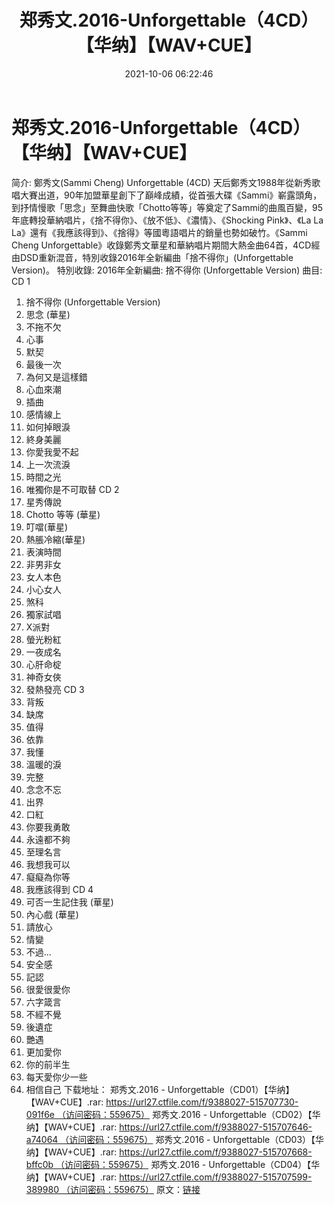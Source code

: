 ﻿---
title: 郑秀文.2016-Unforgettable（4CD）【华纳】【WAV+CUE】
date: 2021-10-06 06:22:46
categories: WAV车载音乐、镜像
tags: 华语中文
---
# 郑秀文.2016-Unforgettable（4CD）【华纳】【WAV+CUE】

简介:
鄭秀文(Sammi Cheng) Unforgettable
(4CD)
天后鄭秀文1988年從新秀歌唱大賽出道，90年加盟華星創下了巔峰成績，從首張大碟《Sammi》嶄露頭角，到抒情慢歌「思念」至舞曲快歌「Chotto等等」等奠定了Sammi的曲風百變，95年底轉投華納唱片，《捨不得你》、《放不低》、《濃情》、《Shocking
Pink》、《La La La》還有《我應該得到》、《捨得》等國粵語唱片的銷量也勢如破竹。《Sammi Cheng
Unforgettable》收錄鄭秀文華星和華納唱片期間大熱金曲64首，4CD經由DSD重新混音，特別收錄2016年全新編曲「捨不得你」(Unforgettable
Version)。
特別收錄: 2016年全新編曲: 捨不得你
(Unforgettable Version)
曲目:
CD 1
01. 捨不得你 (Unforgettable
Version)
02. 思念 (華星)
03. 不拖不欠
04. 心事
05. 默契
06. 最後一次
07. 為何又是這樣錯
08. 心血來潮
09. 插曲
10. 感情線上
11. 如何掉眼淚
12. 終身美麗
13. 你愛我愛不起
14. 上一次流淚
15. 時間之光
16. 唯獨你是不可取替
CD 2
01. 星秀傳說
02. Chotto 等等
(華星)
03. 叮噹(華星)
04. 熱脹冷縮(華星)
05. 表演時間
06. 非男非女
07. 女人本色
08. 小心女人
09. 煞科
10. 獨家試唱
11. X派對
12. 螢光粉紅
13. 一夜成名
14. 心肝命椗
15. 神奇女俠
16. 發熱發亮
CD 3
01. 背叛
02. 缺席
03. 值得
04. 依靠
05. 我懂
06. 溫暖的淚
07. 完整
08. 念念不忘
09. 出界
10. 口紅
11. 你要我勇敢
12. 永遠都不夠
13. 至理名言
14. 我想我可以
15. 癡癡為你等
16. 我應該得到
CD 4
01. 可否一生記住我 (華星)
02. 內心戲 (華星)
03. 請放心
04. 情變
05. 不過...
06. 安全感
07. 記認
08. 很愛很愛你
09. 六字箴言
10. 不經不覺
11. 後遺症
12. 艷遇
13. 更加愛你
14. 你的前半生
15. 每天愛你少一些
16. 相信自己
下载地址：
郑秀文.2016 -
Unforgettable（CD01）【华纳】【WAV+CUE】.rar: https://url27.ctfile.com/f/9388027-515707730-091f6e （访问密码：559675）
郑秀文.2016 -
Unforgettable（CD02）【华纳】【WAV+CUE】.rar: https://url27.ctfile.com/f/9388027-515707646-a74064 （访问密码：559675）
郑秀文.2016 -
Unforgettable（CD03）【华纳】【WAV+CUE】.rar: https://url27.ctfile.com/f/9388027-515707668-bffc0b （访问密码：559675）
郑秀文.2016 -
Unforgettable（CD04）【华纳】【WAV+CUE】.rar: https://url27.ctfile.com/f/9388027-515707599-389980 （访问密码：559675）
原文：[链接](https://blog.sina.com.cn/s/blog_1647c7e7601030uac.html)
